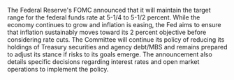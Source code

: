 The Federal Reserve's FOMC announced that it will maintain the target range for the federal funds rate at 5-1/4 to 5-1/2 percent. While the economy continues to grow and inflation is easing, the Fed aims to ensure that inflation sustainably moves toward its 2 percent objective before considering rate cuts.  The Committee will continue its policy of reducing its holdings of Treasury securities and agency debt/MBS and remains prepared to adjust its stance if risks to its goals emerge.  The announcement also details specific decisions regarding interest rates and open market operations to implement the policy.